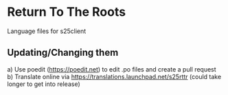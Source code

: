 # Return To The Roots

Language files for s25client

## Updating/Changing them

a) Use poedit (https://poedit.net) to edit .po files and create a pull request
b) Translate online via https://translations.launchpad.net/s25rttr (could take longer to get into release)

